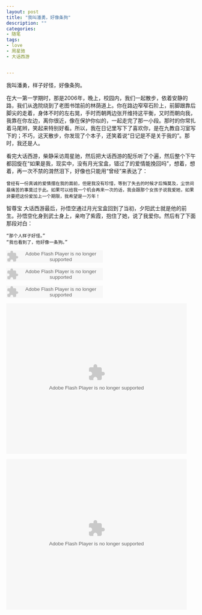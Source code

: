 ```yaml
---
layout: post
title: "我叫潘勇，好像条狗"
description: ""
categories:
- 随笔
tags:
- love
- 周星驰
- 大话西游


---
```


我叫潘勇，样子好怪，好像条狗。

在大一第一学期时，那是2006年，晚上，校园内，我们一起散步，依着安静的路，我们从逸院绕到了老图书馆前的林荫道上。你在路边窄窄石阶上，前脚跟靠后脚尖的走着，身体不时的左右晃，手时而朝两边张开维持这平衡，又时而朝向我，我靠在你左边，离你很近，像在保护你似的，一起走完了那一小段。那时的你常扎着马尾辫，笑起来特别好看。所以，我在日记里写下了喜欢你，是在九教自习室写下的；不巧，这天散步，你发现了个本子，还笑着说“日记是不是关于我的”。那时，我还是人。

看完大话西游，柴静采访周星驰，然后把大话西游的配乐听了个遍，然后整个下午都回旋在“如果是我，现实中，没有月光宝盒，错过了的爱情能挽回吗”，想着，想着，再一次不禁的潸然泪下，好像也只能用“曾经”来表达了：
	
	曾经有一份真诚的爱情摆在我的面前，但是我没有珍惜，等到了失去的时候才后悔莫及，尘世间最痛苦的事莫过于此。如果可以给我一个机会再来一次的话，我会跟那个女孩子说我爱她，如果非要把这份爱加上一个期限，我希望是一万年！

智尊宝
大话西游最后，孙悟空通过月光宝盒回到了当初，夕阳武士就是他的前生。孙悟空化身到武士身上，亲吻了紫霞，抱住了她，说了我爱你。然后有了下面那段对白：

	“那个人样子好怪。”
	“我也看到了，他好像一条狗。”
	


<embed src="http://www.xiami.com/widget/0_2079912/singlePlayer.swf" type="application/x-shockwave-flash" width="257" height="33" wmode="transparent"></embed>

<embed src="http://www.xiami.com/widget/0_2079910/singlePlayer.swf" type="application/x-shockwave-flash" width="257" height="33" wmode="transparent"></embed>

<embed src="http://www.xiami.com/widget/12071409_2079911/singlePlayer.swf" type="application/x-shockwave-flash" width="257" height="33" wmode="transparent" autostart="false" ></embed>


<embed src="http://player.youku.com/player.php/sid/XMTk3MjA0MjIw/v.swf" quality="high" width="480" height="400" align="middle" allowScriptAccess="sameDomain" allowFullscreen="true" type="application/x-shockwave-flash"></embed>

<embed src="http://player.ku6.com/refer/3Oo-PzyjYJuPSjxjHPhZQg../v.swf" width="480" height="400" allowscriptaccess="always" allowfullscreen="true" type="application/x-shockwave-flash" flashvars="from=ku6"></embed>


